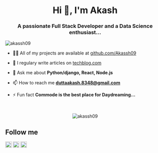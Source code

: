 <h1 align="center">Hi 👋, I'm Akash </h1>
<h3 align="center">A passionate Full Stack Developer and a Data Science enthusiast...</h3>
<p align="left"> <img src="https://komarev.com/ghpvc/?username=akassh09" alt="akassh09" /> </p>

- 👨‍💻 All of my projects are available at [github.com/Akassh09](github.com/Akassh09)

- 📝 I regulary write articles on [techblog.com](techblog.com)

- 💬 Ask me about **Python/django, React, Node.js**

- 📫 How to reach me **duttaakash.8348@gmail.com**

- ⚡ Fun fact **Commode is the best place for Daydreaming...**


<p align="left"></p><br><p align="center"> <img src="https://github-readme-stats.vercel.app/api?username=akassh09&show_icons=true" alt="akassh09" /> </p> 

<p align="center">
  <h2> Follow me </h2>
<a href="https://twitter.com/akassh09" target="_blank"><img align="center" src="https://cdn.jsdelivr.net/npm/simple-icons@3.0.1/icons/twitter.svg" alt="akassh09" height="20" width="20" /></a>
<a href="https://linkedin.com/in/akassh09" target="_blank"><img align="center" src="https://cdn.jsdelivr.net/npm/simple-icons@3.0.1/icons/linkedin.svg" alt="akassh09" height="20" width="20" /></a>
<a href="https://instagram.com/akassh09" target="_blank"><img align="center" src="https://cdn.jsdelivr.net/npm/simple-icons@3.0.1/icons/instagram.svg" alt="akassh09" height="20" width="20" /></a>
</p>
